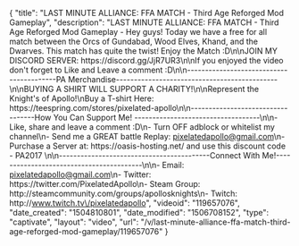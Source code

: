 {
    "title": "LAST MINUTE ALLIANCE: FFA MATCH - Third Age Reforged Mod Gameplay",
    "description": "LAST MINUTE ALLIANCE: FFA MATCH - Third Age Reforged Mod Gameplay - Hey guys! Today we have a free for all match between the Orcs of Gundabad, Wood Elves, Khand, and the Dwarves. This match has quite the twist! Enjoy the Match :D\n\nJOIN MY DISCORD SERVER: https:\/\/discord.gg\/JjR7UR3\n\nIf you enjoyed the video don't forget to Like and Leave a comment :D\n\n-----------------------------------------PA Merchandise---------------------------------------------\n\nBUYING A SHIRT WILL SUPPORT A CHARITY!\n\nRepresent the Knight's of Apollo!\nBuy a T-shirt Here: https:\/\/teespring.com\/stores\/pixelated-apollo\n\n----------------------------------How You Can Support Me! -----------------------------------\n\n- Like, share and leave a comment :D\n- Turn OFF adblock or whitelist my channel\n- Send me a GREAT battle Replay: pixelatedapollo@gmail.com\n- Purchase a Server at: https:\/\/oasis-hosting.net\/ and use this discount code - PA2017 \n\n------------------------------------------Connect With Me!-----------------------------------------\n\n- Email: pixelatedapollo@gmail.com\n- Twitter: https:\/\/twitter.com\/PixelatedApollo\n- Steam Group:  http:\/\/steamcommunity.com\/groups\/apollosknights\n- Twitch: http:\/\/www.twitch.tv\/pixelatedapollo",
    "videoid": "119657076",
    "date_created": "1504810801",
    "date_modified": "1506708152",
    "type": "captivate",
    "layout": "video",
    "url": "\/v\/last-minute-alliance-ffa-match-third-age-reforged-mod-gameplay\/119657076"
}